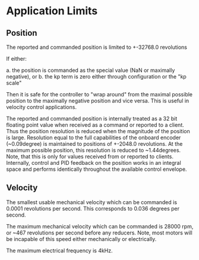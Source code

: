# Application Limits

## Position

The reported and commanded position is limited to +-32768.0
revolutions

If either:

a. the position is commanded as the special value (NaN or maximally negative), or
b. the kp term is zero either through configuration or the "kp scale"

Then it is safe for the controller to "wrap around" from the maximal
possible position to the maximally negative position and vice versa.
This is useful in velocity control applications.

The reported and commanded position is internally treated as a 32 bit
floating point value when received as a command or reported to a
client.  Thus the position resolution is reduced when the magnitude of
the position is large.  Resolution equal to the full capabilities of
the onboard encoder (~0.09degree) is maintained to positions of
+-2048.0 revolutions.  At the maximum possible position, this
resolution is reduced to ~1.44degrees.  Note, that this is only for
values received from or reported to clients.  Internally, control and
PID feedback on the position works in an integral space and performs
identically throughout the available control envelope.

## Velocity

The smallest usable mechanical velocity which can be commanded is
0.0001 revolutions per second.  This corresponds to 0.036 degrees per
second.

The maximum mechanical velocity which can be commanded is 28000 rpm,
or ~467 revolutions per second before any reducers.  Note, most motors
will be incapable of this speed either mechanically or electrically.

The maximum electrical frequency is 4kHz.
